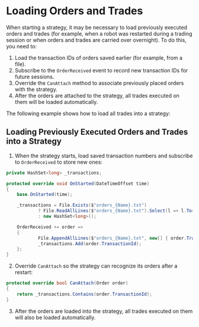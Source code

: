 # Loading Orders and Trades

When starting a strategy, it may be necessary to load previously executed orders and trades (for example, when a robot was restarted during a trading session or when orders and trades are carried over overnight). To do this, you need to:

1. Load the transaction IDs of orders saved earlier (for example, from a file).
2. Subscribe to the `OrderReceived` event to record new transaction IDs for future sessions.
3. Override the `CanAttach` method to associate previously placed orders with the strategy.
4. After the orders are attached to the strategy, all trades executed on them will be loaded automatically.

The following example shows how to load all trades into a strategy:

## Loading Previously Executed Orders and Trades into a Strategy

1. When the strategy starts, load saved transaction numbers and subscribe to `OrderReceived` to store new ones:

```cs
private HashSet<long> _transactions;

protected override void OnStarted(DateTimeOffset time)
{
	base.OnStarted(time);

	_transactions = File.Exists($"orders_{Name}.txt")
			? File.ReadAllLines($"orders_{Name}.txt").Select(l => l.To<long>()).ToHashSet()
			: new HashSet<long>();

	OrderReceived += order =>
	{
			File.AppendAllLines($"orders_{Name}.txt", new[] { order.TransactionId.ToString() });
			_transactions.Add(order.TransactionId);
	};
}
```

2. Override `CanAttach` so the strategy can recognize its orders after a restart:

```cs
protected override bool CanAttach(Order order)
{
	return _transactions.Contains(order.TransactionId);
}
```

3. After the orders are loaded into the strategy, all trades executed on them will also be loaded automatically.
